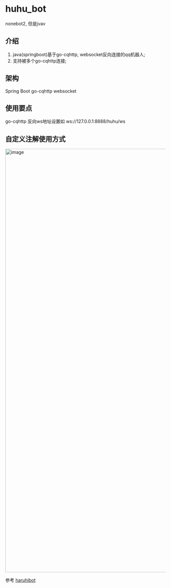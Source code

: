 # huhu_bot
nonebot2, 但是jvav

## 介绍
1. java(springboot)基于go-cqhttp, websocket反向连接的qq机器人;
2. 支持被多个go-cqhttp连接;

## 架构
Spring Boot
go-cqhttp
websocket

## 使用要点
go-cqhttp 反向ws地址设置如 ws://127.0.0.1:8888/huhu/ws

## 自定义注解使用方式
<img width="1331" alt="image" src="https://github.com/elastichow/huhu_bot/assets/64878354/16905c9b-b09b-426a-92f7-7b5adfdd80c5">


参考 [haruhibot](https://gitee.com/Lelouch-cc/haruhibot-server)
